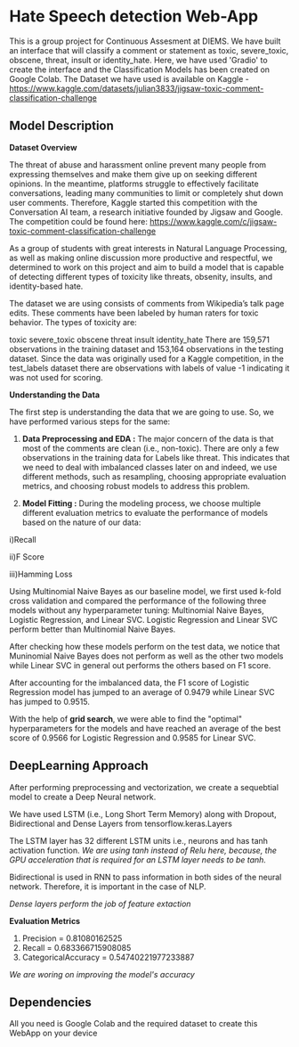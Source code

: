 
# Hate Speech detection Web-App 


This is a group project for Continuous Assesment at DIEMS. We have built an interface that will classify a comment or statement as toxic, severe_toxic, obscene, threat, insult or identity_hate. Here, we have used 'Gradio' to create the interface and the Classification Models has been created on Google Colab. The Dataset we have used is available on Kaggle - https://www.kaggle.com/datasets/julian3833/jigsaw-toxic-comment-classification-challenge 



## Model Description

**Dataset Overview**

The threat of abuse and harassment online prevent many people from expressing themselves and make them give up on seeking different opinions. In the meantime, platforms struggle to effectively facilitate conversations, leading many communities to limit or completely shut down user comments. Therefore, Kaggle started this competition with the Conversation AI team, a research initiative founded by Jigsaw and Google. The competition could be found here: https://www.kaggle.com/c/jigsaw-toxic-comment-classification-challenge

As a group of students with great interests in Natural Language Processing, as well as making online discussion more productive and respectful, we determined to work on this project and aim to build a model that is capable of detecting different types of toxicity like threats, obsenity, insults, and identity-based hate.

The dataset we are using consists of comments from Wikipedia’s talk page edits. These comments have been labeled by human raters for toxic behavior. The types of toxicity are:

toxic
severe_toxic
obscene
threat
insult
identity_hate
There are 159,571 observations in the training dataset and 153,164 observations in the testing dataset. Since the data was originally used for a Kaggle competition, in the test_labels dataset there are observations with labels of value -1 indicating it was not used for scoring.


**Understanding the Data**

The first step is understanding the data that we are going to use. So, we have performed various steps for the same:

1) **Data Preprocessing and EDA :**  The major concern of the data is that most of the comments are clean (i.e., non-toxic). There are only a few observations in the training data for Labels like threat. This indicates that we need to deal with imbalanced classes later on and indeed, we use different methods, such as resampling, choosing appropriate evaluation metrics, and choosing robust models to address this problem.

2) **Model Fitting :** During the modeling process, we choose multiple different evaluation metrics to evaluate the performance of models based on the nature of our data:

i)Recall

ii)F Score

iii)Hamming Loss

Using Multinomial Naive Bayes as our baseline model, we first used k-fold cross validation and compared the performance of the following three models without any hyperparameter tuning: Multinomial Naive Bayes, Logistic Regression, and Linear SVC. Logistic Regression and Linear SVC perform better than Multinomial Naive Bayes.

After checking how these models perform on the test data, we notice that Muninomial Naive Bayes does not perform as well as the other two models while Linear SVC in general out performs the others based on F1 score.

After accounting for the imbalanced data, the F1 score of Logistic Regression model has jumped to an average of 0.9479 while Linear SVC has jumped to 0.9515.

With the help of **grid search**, we were able to find the "optimal" hyperparameters for the models and have reached an average of the best score of 0.9566 for Logistic Regression and 0.9585 for Linear SVC.




## DeepLearning Approach


After performing preprocessing and vectorization,
we create a sequebtial model to create a Deep Neural network. 

We have used LSTM (i.e., Long Short Term Memory)
along with Dropout, Bidirectional and Dense Layers from tensorflow.keras.Layers

The LSTM layer has 32 different LSTM units i.e., neurons and has tanh activation function.
*We are using tanh instead of Relu here, because, the GPU acceleration that is required for an LSTM layer needs to be tanh.*

Bidirectional is used in RNN to pass information in both sides of the neural network. Therefore, it is important in the case of NLP.

*Dense layers perform the job of feature extaction*

**Evaluation Metrics**

1) Precision = 0.81080162525 
2) Recall = 0.683366715908085
3) CategoricalAccuracy = 0.54740221977233887

*We are woring on improving the model's accuracy*



## Dependencies

All you need is Google Colab and the required dataset to create this WebApp on your device
